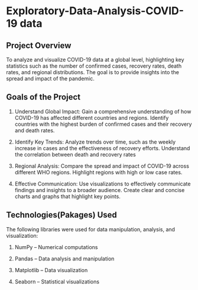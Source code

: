 # Exploratory-Data-Analysis-COVID- 19 data
## Project Overview

To analyze and visualize COVID-19 data at a global level, highlighting key statistics such as the number of confirmed cases, recovery rates, death rates, and regional distributions. The goal is to provide insights into the spread and impact of the pandemic.

## Goals of the Project

1. Understand Global Impact:
      Gain a comprehensive understanding of how COVID-19 has affected different countries and regions.
      Identify countries with the highest burden of confirmed cases and their recovery and death rates.
   
3. Identify Key Trends:
      Analyze trends over time, such as the weekly increase in cases and the effectiveness of recovery efforts.
      Understand the correlation between death and recovery rates
   
5. Regional Analysis:
      Compare the spread and impact of COVID-19 across different WHO regions.
      Highlight regions with high or low case rates.
   
6. Effective Communication:
      Use visualizations to effectively communicate findings and insights to a broader audience.
      Create clear and concise charts and graphs that highlight key points.


## Technologies(Pakages) Used

The following libraries were used for data manipulation, analysis, and visualization:

1. NumPy – Numerical computations

2. Pandas – Data analysis and manipulation

3. Matplotlib – Data visualization

4. Seaborn – Statistical visualizations

